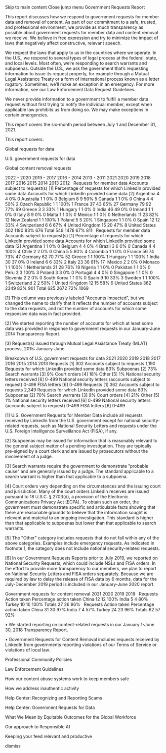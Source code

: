 Skip to main content
Close jump menu
Government Requests Report


This report discusses how we respond to government requests for member data and removal of content. As part of our commitment to a safe, trusted, and professional environment, we provide as much transparency as possible about government requests for member data and content removal we receive. We believe in free expression and try to minimize the impact of laws that negatively affect constructive, relevant speech.

We respect the laws that apply to us in the countries where we operate. In the U.S., we respond to several types of legal process at the federal, state, and local levels. Most often, we’re responding to search warrants and subpoenas. Outside the U.S., we ask the government that’s requesting information to issue its request properly, for example through a Mutual Legal Assistance Treaty or a form of international process known as a letter rogatory. Sometimes, we’ll make an exception in an emergency. For more information, see our Law Enforcement Data Request Guidelines.

We never provide information to a government to fulfill a member data request without first trying to notify the individual member, except when applicable law prohibits us from doing so. We may make exceptions in certain emergencies.

This report covers the six-month period between July 1 and December 31, 2021.


This report covers:

Global requests for data

U.S. government requests for data

Global content removal requests

2022 - 2020
2019 - 2017
2016 - 2014
2013 - 2011
2021
2020
2019
2018
2017
2016
2015
2014
2013
2012
 	Requests for member data	Accounts subject to request(s) [1]	Percentage of requests for which LinkedIn provided some data
	Accounts for which LinkedIn provided some data [2]
Argentina	4	4	0%	0
Australia	1	1	0%	0
Belgium
	8	9	50%	5
Canada
	1	1	0%	0
China	4	4	50%	2
Czech Republic
	1	1	100%	1
France
	37	43	65%	27
Germany
	79	92	77%	69
Greece	3	3	33%	1
Hungary	1	1	0%	0
India
	46	49	0%	0
Ireland	1	1	0%	0
Italy
	8	9	0%	0
Malta	1	1	0%	0
Mexico	1	1	0%	0
Netherlands
	11	23	82%	12
New Zealand
	1	1	100%	1
Poland	5	5	20%	1
Singapore	1	1	0%	0
Spain	12	12	33%	4
Switzerland	6	6	67%	4
United Kingdom	15	20	47%	8
United States	302	1190	83%	676
Total	549	1478	67%	811
 	Requests for member data	Accounts subject to request(s) [1]	Percentage of requests for which LinkedIn provided some data
	Accounts for which LinkedIn provided some data [2]
Argentina	1	1	0%	0
Belgium
	4	4	0%	4
Brazil
	3	6	0%	0
Canada
	4	4	100%	4
Chile	2	2	0%	0
China	5	5	80%	4
Colombia
	1	1	0%	0
France
	56	74	73%	47
Germany
	62	70	77%	52
Greece	1	1	100%	1
Hungary	1	1	100%	1
India
	30	37	0%	0
Ireland	6	6	33%	2
Italy
	23	36	61%	17 
Mexico	2	2	0%	0
Monaco
	1	1	100%	1
Netherlands
	21	28	76%	18
Nigeria
	1	1	0%	0
Pakistan	1	1	0%	0
Peru	3	3	100%	3
Poland	3	3	0%	0
Portugal	4	4	0%	0
Singapore	1	1	0%	0
Slovenia	2	2	0%	0
South Korea	1	1	0%	0
Spain	9	10	33%	3
Sweden	1	1	100%	1
Switzerland	2	2	50%	1
United Kingdom	12	15	58%	9
United States	362	2349	83%	901
Total	625	2672	72%	1069

[1] This column was previously labeled "Accounts Impacted", but we changed the name to clarify that it reflects the number of accounts subject to the data requests, and not the number of accounts for which some responsive data was in fact provided.


[2] We started reporting the number of accounts for which at least some data was provided in response to government requests in our January-June 2014 Transparency Report.

[3] Request(s) issued through Mutual Legal Assistance Treaty (MLAT) process, 2015: January-June.

Breakdown of U.S. government requests for data
2021
2020
2019
2018
2017
2016
2015
2014
2013
Requests [1]	302
Accounts subject to requests	1,190
Requests for which LinkedIn provided some data	83%
Subpoenas [2]	73%
Search warrants [3]	9%
Court orders [4]	18%
Other [5]	1%
National security letters received [6]	0-499
National security letters (accounts subject to request)
	0-499
FISA letters [6]	0-499
Requests [1]	362
Accounts subject to requests	2,349
Requests for which LinkedIn provided some data	83%
Subpoenas [2]	70%
Search warrants [3]	9%
Court orders [4]	21%
Other [5]	1%
National security letters received [6]	0-499
National security letters (accounts subject to request)
	0-499
FISA letters [6]	0-499

[1] U.S. Government Requests for Member Data include all requests received by LinkedIn from the U.S. government except for national security-related requests, such as National Security Letters and requests under the U.S. Foreign Intelligence Surveillance Act (FISA), if any.



[2] Subpoenas may be issued for information that is reasonably relevant to the general subject matter of a pending investigation. They are typically pre-signed by a court clerk and are issued by prosecutors without the involvement of a judge.



[3] Search warrants require the government to demonstrate "probable cause" and are generally issued by a judge. The standard applicable to a search warrant is higher than that applicable to a subpoena.


[4] Court orders vary depending on the circumstances and the issuing court and jurisdiction. Many of the court orders LinkedIn receives are issued pursuant to 18 U.S.C. § 2703(d), a provision of the Electronic Communications Privacy Act (ECPA). To obtain such an order, the government must demonstrate specific and articulable facts showing that there are reasonable grounds to believe that the information sought is relevant and material to an ongoing investigation. This standard is higher than that applicable to subpoenas but lower than that applicable to search warrants.




[5] The "Other" category includes requests that do not fall within any of the above categories. Examples include emergency requests. As indicated in footnote 1, the category does not include national security-related requests.



[6] In our Government Requests Reports prior to July 2019, we reported on National Security Requests, which could include NSLs and FISA orders. In the effort to provide more transparency to our members, we plan to report on National Security Letters and FISA orders separately. Because we are required by law to delay the release of FISA data by 6 months, data for the July-December 2019 period is included in our January-June 2020 report.

Government requests for content removal
2021
2020
2019
2018
 	Requests	Action taken	Percentage action taken
China	12	12	100%
India	5	4	80%
Turkey	10	10	100%
Totals	27	26	96%
 	Requests	Action taken	Percentage action taken
China	31	30	97%
India	7	4	57%
Turkey	24	23	96%
Totals	62	57	92%

• We started reporting on content-related requests in our January 1-June 30, 2018 Transparency Report.


• Government Requests for Content Removal includes requests received by LinkedIn from governments reporting violations of our Terms of Service or violations of local law.

Professional Community Policies

Law Enforcement Guidelines

How our content abuse systems work to keep members safe

How we address inauthentic activity

Help Center: Recognizing and Reporting Scams

Help Center: Government Requests for Data

What We Mean by Equitable Outcomes for the Global Workforce

Our approach to Responsible AI

Keeping your feed relevant and productive

dismiss